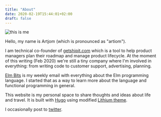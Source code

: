 ```yaml
---
title: "About"
date: 2020-02-19T15:44:01+02:00
draft: false
---
```

![this is me](/images/me.jpg)

Hello, my name is Artjom (which is pronounced as "artiom").

I am technical co-founder of [getshipit.com](https://www.getshipit.com) which is a tool to help product managers plan their roadmap and manage product lifecycle. At the moment of this writing (Feb 2020) we're still a tiny company where I'm involved in everything: from writing code to customer support, advertising, planning.

[Elm Bits](https://elmbits.com) is my weekly email with everything about the Elm programming language. I started that as a way to learn more about the language and functional programming in general.

This website is my personal space to share thoughts and ideas about life and travel. It is built with [Hugo](https://gohugo.io/) using modified [Lithium theme](https://github.com/jrutheiser/hugo-lithium-theme/).

I occasionally post to [twitter](https://twitter.com/tjomk).
